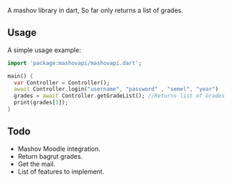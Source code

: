 A mashov library in dart, So far only returns a list of grades.

## Usage

A simple usage example:

```dart
import 'package:mashovapi/mashovapi.dart';

main() {
  var Controller = Controller();
  await Controller.login("username", "password" , "semel", "year")
  grades = await Controller.getGradeList(); //Returns list of Grades
  print(grades[1]);
}
```
 ## Todo 
 * Mashov Moodle integration.
 * Return bagrut grades.
 * Get the mail.
 * List of features to implement.
